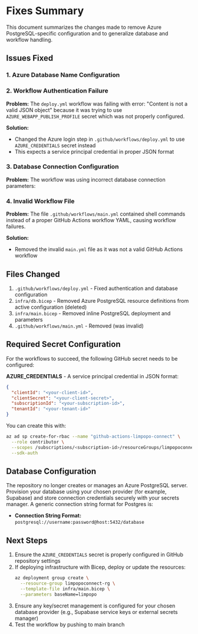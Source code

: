 # Fixes Summary

This document summarizes the changes made to remove Azure PostgreSQL-specific configuration and to generalize database and workflow handling.

## Issues Fixed

### 1. Azure Database Name Configuration

### 2. Workflow Authentication Failure
**Problem:** The `deploy.yml` workflow was failing with error: "Content is not a valid JSON object" because it was trying to use `AZURE_WEBAPP_PUBLISH_PROFILE` secret which was not properly configured.

**Solution:**
- Changed the Azure login step in `.github/workflows/deploy.yml` to use `AZURE_CREDENTIALS` secret instead
- This expects a service principal credential in proper JSON format

### 3. Database Connection Configuration
**Problem:** The workflow was using incorrect database connection parameters:

### 4. Invalid Workflow File
**Problem:** The file `.github/workflows/main.yml` contained shell commands instead of a proper GitHub Actions workflow YAML, causing workflow failures.

**Solution:**
- Removed the invalid `main.yml` file as it was not a valid GitHub Actions workflow

## Files Changed

1. `.github/workflows/deploy.yml` - Fixed authentication and database configuration
2. `infra/db.bicep` - Removed Azure PostgreSQL resource definitions from active configuration (deleted)
3. `infra/main.bicep` - Removed inline PostgreSQL deployment and parameters
4. `.github/workflows/main.yml` - Removed (was invalid)

## Required Secret Configuration

For the workflows to succeed, the following GitHub secret needs to be configured:

**AZURE_CREDENTIALS** - A service principal credential in JSON format:
```json
{
  "clientId": "<your-client-id>",
  "clientSecret": "<your-client-secret>",
  "subscriptionId": "<your-subscription-id>",
  "tenantId": "<your-tenant-id>"
}
```

You can create this with:
```bash
az ad sp create-for-rbac --name "github-actions-limpopo-connect" \
  --role contributor \
  --scopes /subscriptions/<subscription-id>/resourceGroups/limpopoconnect-rg \
  --sdk-auth
```

## Database Configuration

The repository no longer creates or manages an Azure PostgreSQL server. Provision your database using your chosen provider (for example, Supabase) and store connection credentials securely with your secrets manager. A generic connection string format for Postgres is:

- **Connection String Format:** `postgresql://username:password@host:5432/database`

## Next Steps

1. Ensure the `AZURE_CREDENTIALS` secret is properly configured in GitHub repository settings
2. If deploying infrastructure with Bicep, deploy or update the resources:
   ```bash
   az deployment group create \
     --resource-group limpopoconnect-rg \
     --template-file infra/main.bicep \
     --parameters baseName=limpopo
   ```
3. Ensure any key/secret management is configured for your chosen database provider (e.g., Supabase service keys or external secrets manager)
4. Test the workflow by pushing to main branch
